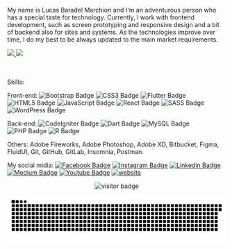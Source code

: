 My name is Lucas Baradel Marchiori and I'm an adventurous person who has a special taste for technology. Currently, I work with frontend development, such as screen prototyping and responsive design and a bit of backend also for sites and systems.
As the technologies improve over time, I do my best to be always updated to the main market requirements.

 <div>
  <a href="https://github.com/Lucbm99">
  <img height="180em" src="https://github-readme-stats.vercel.app/api?username=Lucbm99&show_icons=true&theme=nord&include_all_commits=true&count_private=true"/>
  <img height="180em" src="https://github-readme-stats.vercel.app/api/top-langs/?username=Lucbm99&layout=compact&langs_count=7&theme=nord"/>
</div>
  </a>

<br><br>
Skills: 

Front-end: 
![Bootstrap Badge](https://img.shields.io/badge/Bootstrap-563D7C?style=for-the-badge&logo=bootstrap&logoColor=white)
![CSS3 Badge](https://img.shields.io/badge/CSS3-1572B6?style=for-the-badge&logo=css3&logoColor=white)
![Flutter Badge](https://img.shields.io/badge/Flutter-02569B?style=for-the-badge&logo=flutter&logoColor=white)
![HTML5 Badge](https://img.shields.io/badge/HTML5-E34F26?style=for-the-badge&logo=html5&logoColor=white)
![JavaScript Badge](https://img.shields.io/badge/JavaScript-323330?style=for-the-badge&logo=javascript&logoColor=F7DF1E)
![React Badge](https://img.shields.io/badge/React-20232A?style=for-the-badge&logo=react&logoColor=61DAFB)
![SASS Badge](https://img.shields.io/badge/Sass-CC6699?style=for-the-badge&logo=sass&logoColor=white)
![WordPress Badge](https://img.shields.io/badge/Wordpress-21759B?style=for-the-badge&logo=wordpress&logoColor=white)

Back-end:
![CodeIgniter Badge](https://img.shields.io/badge/Codeigniter-EF4223?style=for-the-badge&logo=codeigniter&logoColor=white)
![Dart Badge](https://img.shields.io/badge/Dart-0175C2?style=for-the-badge&logo=dart&logoColor=white)
![MySQL Badge](https://img.shields.io/badge/MySQL-00000F?style=for-the-badge&logo=mysql&logoColor=white)
![PHP Badge](https://img.shields.io/badge/PHP-777BB4?style=for-the-badge&logo=php&logoColor=white)
![R Badge](https://img.shields.io/badge/R-276DC3?style=for-the-badge&logo=r&logoColor=white)

Others: Adobe Fireworks, Adobe Photoshop, Adobe XD, Bitbucket, Figma, FluidUI, Git, GitHub, GitLab, Insomnia, Postman.



My social midia: 
[![Facebook Badge](https://img.shields.io/badge/Facebook-1877F2?style=for-the-badge&logo=facebook&logoColor=white&link=https://www.facebook.com/lucasbmarchiori/)](https://www.facebook.com/lucasbmarchiori/)
[![Instagram Badge](https://img.shields.io/badge/Instagram-E4405F?style=for-the-badge&logo=instagram&logoColor=white&link=https://www.instagram.com/codehelp3)](https://www.instagram.com/codehelp3)
[![Linkedin Badge](https://img.shields.io/badge/LinkedIn-0077B5?style=for-the-badge&logo=linkedin&logoColor=white&link=https://www.linkedin.com/in/dev-lucasbmarchiori/)](https://www.linkedin.com/in/dev-lucasbmarchiori/)
[![Medium Badge](https://img.shields.io/badge/Medium-12100E?style=for-the-badge&logo=medium&logoColor=white&link=https://lucasbaradel.medium.com/)](https://lucasbaradel.medium.com/)
[![Youtube Badge](https://img.shields.io/badge/YouTube-FF0000?style=for-the-badge&logo=youtube&logoColor=white&link=https://www.youtube.com/channel/UCFWAu8TEfOzajZ5n5sni-oA)](https://www.youtube.com/channel/UCFWAu8TEfOzajZ5n5sni-oA)
[![website](https://img.shields.io/badge/Website-46a2f1.svg?&style=flat-square&logo=Google-Chrome&logoColor=white&link=https://www.lucasbmarchiori.com.br/)](https://www.lucasbmarchiori.com.br/)

  
<p align="center">
  <img src="https://visitor-badge.laobi.icu/badge?page_id=Lucbm99.Lucbm99" alt="visitor badge"/>       
</p>

 
![Snake animation](https://github.com/Lucbm99/Lucbm99/blob/output/github-contribution-grid-snake.svg)






